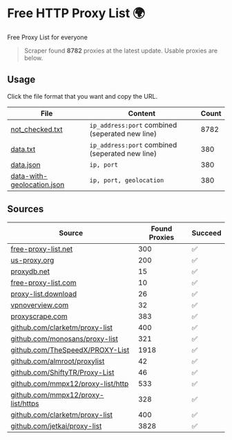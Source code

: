 
# Free HTTP Proxy List 🌍

Free Proxy List for everyone

> Scraper found **8782** proxies at the latest update. Usable proxies are below.

## Usage

Click the file format that you want and copy the URL.


|File|Content|Count|
|----|-------|-----|
|[not_checked.txt](https://raw.githubusercontent.com/yemixzy/proxy-list/main/proxy-list/not_checked.txt)|`ip_address:port` combined (seperated new line)|8782|
|[data.txt](https://raw.githubusercontent.com/yemixzy/proxy-list/main/proxy-list/data.txt)|`ip_address:port` combined (seperated new line)|380|
|[data.json](https://raw.githubusercontent.com/yemixzy/proxy-list/main/proxy-list/data.json)|`ip, port`|380|
|[data-with-geolocation.json](https://raw.githubusercontent.com/yemixzy/proxy-list/main/proxy-list/data-with-geolocation.json)|`ip, port, geolocation`|380|

## Sources

|Source|Found Proxies|Succeed|
|------|-------------|-------|
|[free-proxy-list.net](https://free-proxy-list.net)|300|✅|
|[us-proxy.org](https://www.us-proxy.org)|200|✅|
|[proxydb.net](http://proxydb.net)|15|✅|
|[free-proxy-list.com](https://free-proxy-list.com/?page=&port=&type%5B%5D=http&type%5B%5D=https&up_time=0&search=Search)|10|✅|
|[proxy-list.download](https://www.proxy-list.download/HTTP)|26|✅|
|[vpnoverview.com](https://vpnoverview.com/privacy/anonymous-browsing/free-proxy-servers)|32|✅|
|[proxyscrape.com](https://api.proxyscrape.com/v2/?request=displayproxies&protocol=http&timeout=10000&country=all&ssl=all&anonymity=all)|383|✅|
|[github.com/clarketm/proxy-list](https://raw.githubusercontent.com/clarketm/proxy-list/master/proxy-list-raw.txt)|400|✅|
|[github.com/monosans/proxy-list](https://raw.githubusercontent.com/monosans/proxy-list/main/proxies/http.txt)|321|✅|
|[github.com/TheSpeedX/PROXY-List](https://raw.githubusercontent.com/TheSpeedX/PROXY-List/master/http.txt)|1918|✅|
|[github.com/almroot/proxylist](https://raw.githubusercontent.com/almroot/proxylist/master/list.txt)|42|✅|
|[github.com/ShiftyTR/Proxy-List](https://raw.githubusercontent.com/ShiftyTR/Proxy-List/master/http.txt)|46|✅|
|[github.com/mmpx12/proxy-list/http](https://raw.githubusercontent.com/mmpx12/proxy-list/master/http.txt)|533|✅|
|[github.com/mmpx12/proxy-list/https](https://raw.githubusercontent.com/mmpx12/proxy-list/master/https.txt)|328|✅|
|[github.com/clarketm/proxy-list](https://raw.githubusercontent.com/clarketm/proxy-list/master/proxy-list-raw.txt)|400|✅|
|[github.com/jetkai/proxy-list](https://raw.githubusercontent.com/jetkai/proxy-list/main/online-proxies/txt/proxies.txt)|3828|✅|


